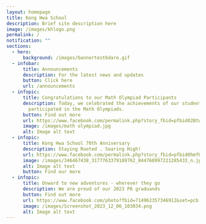 ```yaml
---
layout: homepage
title: Kong Hwa School
description: Brief site description here
image: /images/khlogo.png
permalink: /
notification: ""
sections:
  - hero:
      background: /images/bannertest6dare.gif
  - infobar:
      title: Announcements
      description: For the latest news and updates
      button: Click here
      url: /announcements
  - infopic:
      title: Congratulations to our Math Olympiad Participants
      description: Today, we celebrated the achievements of our students who
        participated in the Math Olympiads.
      button: Find out more
      url: https://www.facebook.com/permalink.php?story_fbid=pfbid02Btw2WSqQHFSaAC8J4kHDmnae6Cgs3eWuRHPFxNh1HHvdz4tHobdUvFnwHnFFJUncl&id=100064994620909
      image: /images/math olympiad.jpg
      alt: Image alt text
  - infopic:
      title: Kong Hwa School 70th Anniversary
      description: Staying Rooted . Soaring High!
      url: https://www.facebook.com/permalink.php?story_fbid=pfbid0hmfHZCMoDzLfnGE1bq8YUfCdbMMRveYNWnuh4TvoeYm5tFKFY4dPqtbdHgjuh2qYl&id=100064994620909
      image: /images/346467438_3177763379189762_844768997221285433_n.jpg
      alt: Image alt text
      button: Find our more
  - infopic:
      title: Onward to new adventures - wherever they go
      description: We are proud of our 2023 P6 graduands
      button: Find out more
      url: https://www.facebook.com/photo?fbid=714962357346912&set=pcb.714963867346761
      image: /images/Screenshot_2023_12_06_103034.png
      alt: Image alt text
---
```

